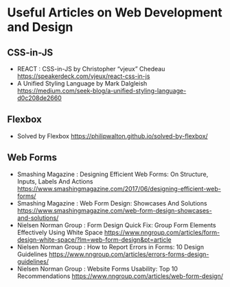 # Useful Articles on Web Development and Design

## CSS-in-JS

* REACT : CSS-in-JS by  Christopher “vjeux” Chedeau
https://speakerdeck.com/vjeux/react-css-in-js
* A Unified Styling Language by Mark Dalgleish
https://medium.com/seek-blog/a-unified-styling-language-d0c208de2660

## Flexbox
* Solved by Flexbox
https://philipwalton.github.io/solved-by-flexbox/

## Web Forms

* Smashing Magazine : Designing Efficient Web Forms: On Structure, Inputs, Labels And Actions
https://www.smashingmagazine.com/2017/06/designing-efficient-web-forms/
* Smashing Magazine : Web Form Design: Showcases And Solutions
https://www.smashingmagazine.com/web-form-design-showcases-and-solutions/
* Nielsen Norman Group : Form Design Quick Fix: Group Form Elements Effectively Using White Space
https://www.nngroup.com/articles/form-design-white-space/?lm=web-form-design&pt=article
* Nielsen Norman Group : How to Report Errors in Forms: 10 Design Guidelines
https://www.nngroup.com/articles/errors-forms-design-guidelines/
* Nielsen Norman Group : Website Forms Usability: Top 10 Recommendations
https://www.nngroup.com/articles/web-form-design/
